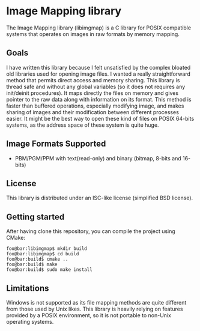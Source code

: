 Image Mapping library
=====================

The Image Mapping library (libimgmap) is a C library for POSIX compatible systems
that operates on images in raw formats by memory mapping.

## Goals
I have written this library because I felt unsatisfied by the complex
bloated old libraries used for opening image files.
I wanted a really straightforward method that permits direct access
and memory sharing.
This library is thread safe and without any global variables (so it does not
requires any init/deinit procedures).
It maps directly the files on memory and gives pointer to the
raw data along with information on its format.
This method is faster than buffered operations, especially modifying
image, and makes sharing of images and their modification between different
processes easier.
It might be the best way to open these kind of files on POSIX 64-bits systems,
as the address space of these system is quite huge.

## Image Formats Supported
* PBM/PGM/PPM with text(read-only) and binary (bitmap, 8-bits and 16-bits)

## License
This library is distributed under an ISC-like license (simplified BSD license).

## Getting started
After having clone this repository, you can compile the project using CMake:
```console
foo@bar:libimgmap$ mkdir build 
foo@bar:libimgmap$ cd build
foo@bar:build$ cmake ..
foo@bar:build$ make
foo@bar:build$ sudo make install
```

## Limitations
Windows is not supported as its file mapping methods are quite different from
those used by Unix likes. This library is heavily relying on features provided
by a POSIX environment, so it is not portable to non-Unix operating systems.

